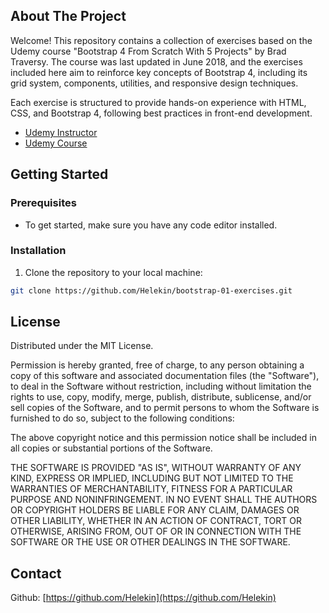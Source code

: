## About The Project

Welcome! This repository contains a collection of exercises based on the Udemy course "Bootstrap 4 From Scratch With 5 Projects" by Brad Traversy. The course was last updated in June 2018, and the exercises included here aim to reinforce key concepts of Bootstrap 4, including its grid system, components, utilities, and responsive design techniques.

Each exercise is structured to provide hands-on experience with HTML, CSS, and Bootstrap 4, following best practices in front-end development.

- [Udemy Instructor](https://www.udemy.com/user/brad-traversy/)
- [Udemy Course](https://www.udemy.com/course/bootstrap-4-from-scratch-with-5-projects/)

## Getting Started

### Prerequisites

- To get started, make sure you have any code editor installed.

### Installation

1. Clone the repository to your local machine:

```sh
git clone https://github.com/Helekin/bootstrap-01-exercises.git
```

## License

Distributed under the MIT License.

Permission is hereby granted, free of charge, to any person obtaining a copy of this software and associated documentation files (the "Software"), to deal in the Software without restriction, including without limitation the rights to use, copy, modify, merge, publish, distribute, sublicense, and/or sell copies of the Software, and to permit persons to whom the Software is furnished to do so, subject to the following conditions:

The above copyright notice and this permission notice shall be included in all copies or substantial portions of the Software.

THE SOFTWARE IS PROVIDED "AS IS", WITHOUT WARRANTY OF ANY KIND, EXPRESS OR IMPLIED, INCLUDING BUT NOT LIMITED TO THE WARRANTIES OF MERCHANTABILITY, FITNESS FOR A PARTICULAR PURPOSE AND NONINFRINGEMENT. IN NO EVENT SHALL THE AUTHORS OR COPYRIGHT HOLDERS BE LIABLE FOR ANY CLAIM, DAMAGES OR OTHER LIABILITY, WHETHER IN AN ACTION OF CONTRACT, TORT OR OTHERWISE, ARISING FROM, OUT OF OR IN CONNECTION WITH THE SOFTWARE OR THE USE OR OTHER DEALINGS IN THE SOFTWARE.

## Contact

Github: [https://github.com/Helekin](https://github.com/Helekin)
